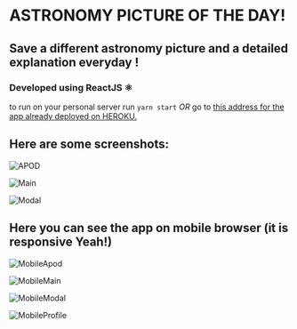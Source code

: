 # ASTRONOMY PICTURE OF THE DAY!
## Save a different astronomy picture and a detailed explanation everyday !

### Developed using ReactJS ⚛
to run on your personal server run `yarn start`
*OR* go to [this address for the app already deployed on HEROKU.](https://astronomy-picture-of-day.herokuapp.com/)

## Here are some screenshots:
![APOD](https://github.com/PhilipiMagalhaes/astronomy-picture-of-day/blob/master/Screenshots/APOD.jpeg?)

![Main](https://github.com/PhilipiMagalhaes/astronomy-picture-of-day/blob/master/Screenshots/Main.jpeg?)

![Modal](https://github.com/PhilipiMagalhaes/astronomy-picture-of-day/blob/master/Screenshots/Modal.jpeg?)

## Here you can see the app on mobile browser (it is responsive Yeah!)
![MobileApod](https://github.com/PhilipiMagalhaes/astronomy-picture-of-day/blob/master/Screenshots/MobileAPOD.jpeg?)

![MobileMain](https://github.com/PhilipiMagalhaes/astronomy-picture-of-day/blob/master/Screenshots/MainMobile.jpeg?)

![MobileModal](https://github.com/PhilipiMagalhaes/astronomy-picture-of-day/blob/master/Screenshots/ModalMobile.jpeg?)

![MobileProfile](https://github.com/PhilipiMagalhaes/astronomy-picture-of-day/blob/master/Screenshots/APODSMobile.jpeg?)
